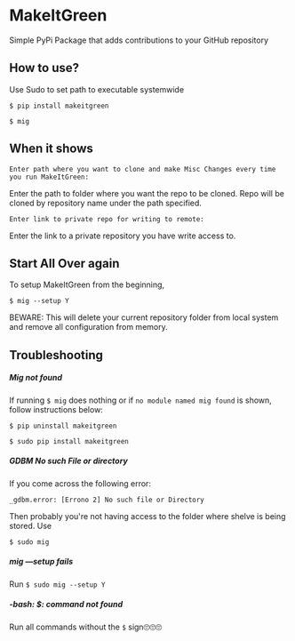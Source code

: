 # MakeItGreen
Simple PyPi Package that adds contributions to your GitHub repository

## How to use?

Use Sudo to set path to executable systemwide

`$ pip install makeitgreen` 

`$ mig`

## When it shows

`Enter path where you want to clone and make Misc Changes every time you run MakeItGreen:`

Enter the path to folder where you want the repo to be cloned. Repo will be cloned by repository name under the path specified. 

`Enter link to private repo for writing to remote:`

Enter the link to a private repository you have write access to.

## Start All Over again

To setup MakeItGreen from the beginning, 

 `$ mig --setup Y`

BEWARE: This will delete your current repository folder from local system and remove all configuration from memory.

## Troubleshooting

##### Mig not found

If running `$ mig` does nothing or if `no module named mig found` is shown, follow instructions below:

`$ pip uninstall makeitgreen`

`$ sudo pip install makeitgreen`

##### GDBM No such File or directory 

If you come across the following error:

`_gdbm.error: [Errono 2] No such file or Directory`

Then probably you're not having access to the folder where shelve is being stored. Use

`$ sudo mig`

##### mig —setup fails

Run `$ sudo mig --setup Y`

##### -bash: $: command not found

Run all commands without the `$` sign🙄🙄🙄

